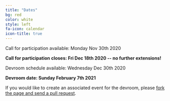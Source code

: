 ```yaml
---
title: "Dates"
bg: red
color: white
style: left
fa-icon: calendar
icon-title: true
---
```


Call for participation available: Monday Nov 30th 2020

<strong>Call for participation closes: Fri Dec 18th 2020 -- no further extensions!</strong>

Devroom schedule available: Wednesday Dec 30th 2020

<strong>Devroom date: Sunday February 7th 2021</strong>

If you would like to create an associated event for the devroom, please [fork the
page and send a pull
request](https://github.com/hpc-bigdata-fosdem21/hpc-bigdata-fosdem21.github.io).
